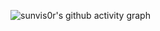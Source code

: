 ![sunvis0r's github activity graph](https://github-readme-activity-graph.vercel.app/graph?username=sunvis0r&theme=github-compact&custom_title=Contributions&area=true&hide_border=true)
